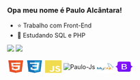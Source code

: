 ### Opa meu nome é Paulo Alcântara!

- ⭐️ Trabalho com Front-End
- 💫 Estudando SQL e PHP

<div>
  <a href="https://github.com/Paul1nho0-ALC"></a>
  <img height="180em" src="!https://github-readme-stats.vercel.app/api?username=Paul1nho0-ALC&show_icons=true&theme=transparent"/>
  <img height="180em" src="https://github-readme-stats.vercel.app/api/top-langs/?username=Paul1nho0-ALC&layout=compact">
</div>

<div style="display: inline_block"><br>
  <img align="center" alt="Paulo-HTML" height="30" width="40" src="https://raw.githubusercontent.com/devicons/devicon/master/icons/html5/html5-original.svg">
  <img align="center" alt="Paulo-CSS" height="30" width="40" src="https://raw.githubusercontent.com/devicons/devicon/master/icons/css3/css3-original.svg">
  <img align="center" alt="Paulo-Js" height="30" width="40" src="https://raw.githubusercontent.com/devicons/devicon/master/icons/javascript/javascript-plain.svg">
  <img align="center" alt="Paulo-Js" height="30" width="40" src="https://cdn.jsdelivr.net/gh/devicons/devicon/icons/php/php-plain.svg">
  <img align="center" alt="Paulo-Bootstrap" height="30" width="40" src="https://raw.githubusercontent.com/devicons/devicon/master/icons/mysql/mysql-original-wordmark.svg">
  <img align="center" alt="Paulo-Bootstrap" height="30" width="40" src="https://raw.githubusercontent.com/devicons/devicon/master/icons/bootstrap/bootstrap-original.svg">
</div>
